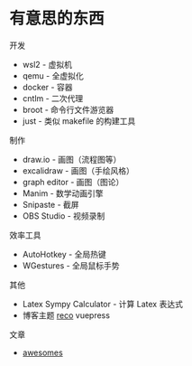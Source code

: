 # 有意思的东西

开发

- wsl2 - 虚拟机
- qemu - 全虚拟化
- docker - 容器
- cntlm - 二次代理
- broot - 命令行文件游览器
- just - 类似 makefile 的构建工具

制作

- draw.io - 画图（流程图等）
- excalidraw - 画图（手绘风格）
- graph editor - 画图（图论）
- Manim - 数学动画引擎
- Snipaste - 截屏
- OBS Studio - 视频录制

效率工具

- AutoHotkey - 全局热键
- WGestures - 全局鼠标手势

其他

- Latex Sympy Calculator - 计算 Latex 表达式
- 博客主题 [reco](https://theme-reco.vuejs.press/) vuepress

文章

- [awesomes](https://madzadev.medium.com/18-awesome-github-repositories-to-bookmark-in-2024-7720c08589c8)
